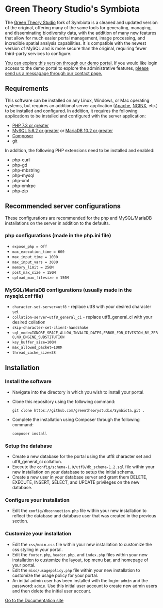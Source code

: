 # Green Theory Studio's Symbiota

The [Green Theory Studio](https://greentheorystudio.com/) fork of Symbiota is a cleaned and updated version of the original, offering many of the same tools 
for generating, managing, and disseminating biodiversity data, with the addition of many new features that allow for much easier portal management, image processing, and incredible spatial analysis capabilities. It is compatible with the newest version of MySQL and is more 
secure than the original, requiring fewer third-party services to configure.

[You can explore this version through our demo portal.](https://greentheorystudio.net/symbiota-demo/) If you would like 
login access to the demo portal to explore the administrative features, 
[please send us a messagage through our contact page.](https://greentheorystudio.com/contact/)
## Requirements

This software can be installed on any Linux, Windows, or Mac operating systems, but requires an additional server application
([Apache](http://httpd.apache.org/), [NGINX](https://www.nginx.com/), etc.) to be installed and configured. In addition, 
it requires the following applications to be installed and configured with the server application:

- [PHP 7.3 or greater](http://php.net/manual/en/install.php)
- [MySQL 5.6.2 or greater](https://www.mysql.com/) or [MariaDB 10.2 or greater](https://mariadb.com/)
- [Composer](https://getcomposer.org/doc/00-intro.md)
- [git](https://git-scm.com/)

In addition, the following PHP extensions need to be installed and enabled:

- php-curl
- php-gd
- php-mbstring
- php-mysql
- php-xml
- php-xmlrpc
- php-zip

## Recommended server configurations
These configurations are recommended for the php and MySQL/MariaDB installations on the server in addition to the defaults.

### php configurations (made in the php.ini file)

- `expose_php = Off`
- `max_execution_time = 600`
- `max_input_time = 1000`
- `max_input_vars = 3000`
- `memory_limit = 256M`
- `post_max_size = 150M`
- `upload_max_filesize = 150M`

### MySQL/MariaDB configurations (usually made in the mysqld.cnf file)

- `character-set-server=utf8` - replace utf8 with your desired character set
- `collation-server=utf8_general_ci` - replace utf8_general_ci with your desired collation
- `skip-character-set-client-handshake`
- `sql_mode=IGNORE_SPACE,ALLOW_INVALID_DATES,ERROR_FOR_DIVISION_BY_ZERO,NO_ENGINE_SUBSTITUTION`
- `key_buffer_size=100M`
- `max_allowed_packet=100M`
- `thread_cache_size=38`

## Installation

### Install the software

- Navigate into the directory in which you wish to install your portal.
- Clone this repository using the following command:
    
    `git clone https://github.com/greentheorystudio/Symbiota.git .`

- Complete the installation using Composer through the following command:
    
    `composer install`

### Setup the database

- Create a new database for the portal using the utf8 character set and utf8_general_ci collation.
- Execute the `config/schema-1.0/utf8/db_schema-1.2.sql` file within your new installation on your database to setup 
  the initial schema.
- Create a new user in your database server and grant them DELETE, EXECUTE, INSERT, SELECT, and UPDATE 
  privileges on the new database. 

### Configure your installation

- Edit the `config/dbconnection.php` file within your new installation to reflect the database and database 
  user that was created in the previous section.

### Customize your installation

- Edit the `css/main.css` file within your new installation to customize the css styling in your portal.
- Edit the `footer.php`, `header.php`, and `index.php` files within your new installation to customize the layout, 
  top menu bar, and homepage of your portal.
- Edit the `misc/usagepolicy.php` file within your new installation to customize the usage policy for your portal.
- An initial admin user has been installed with the login: `admin` and the password: `admin`. Use this initial user account to 
  create new admin users and then delete the initial user account.

[Go to the Documentation site](https://greentheorystudio.github.io/Symbiota/)

